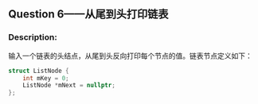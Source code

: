 ## Question 6——从尾到头打印链表
### Description:
输入一个链表的头结点，从尾到头反向打印每个节点的值。链表节点定义如下：
``` C++
struct ListNode {
    int mKey = 0;
    ListNode *mNext = nullptr;
};
```
